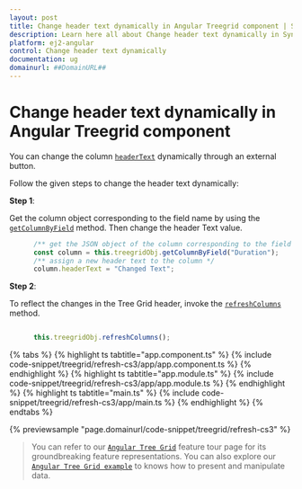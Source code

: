 ```yaml
---
layout: post
title: Change header text dynamically in Angular Treegrid component | Syncfusion
description: Learn here all about Change header text dynamically in Syncfusion Angular Treegrid component of Syncfusion Essential JS 2 and more.
platform: ej2-angular
control: Change header text dynamically 
documentation: ug
domainurl: ##DomainURL##
---
```


# Change header text dynamically in Angular Treegrid component

You can change the column [`headerText`](https://ej2.syncfusion.com/angular/documentation/api/treegrid/column/#headertext) dynamically through an external button.

Follow the given steps to change the header text dynamically:

**Step 1**:

Get the column object corresponding to the field name by using the [`getColumnByField`](https://ej2.syncfusion.com/angular/documentation/api/treegrid#getcolumnbyfield) method.
Then change the header Text value.

```typescript
      /** get the JSON object of the column corresponding to the field name */
      const column = this.treegridObj.getColumnByField("Duration");
      /** assign a new header text to the column */
      column.headerText = "Changed Text";
```

**Step 2**:

To reflect the changes in the Tree Grid header, invoke the [`refreshColumns`](https://ej2.syncfusion.com/angular/documentation/api/treegrid#refreshcolumns) method.

```typescript

      this.treegridObj.refreshColumns();

```

{% tabs %}
{% highlight ts tabtitle="app.component.ts" %}
{% include code-snippet/treegrid/refresh-cs3/app/app.component.ts %}
{% endhighlight %}
{% highlight ts tabtitle="app.module.ts" %}
{% include code-snippet/treegrid/refresh-cs3/app/app.module.ts %}
{% endhighlight %}
{% highlight ts tabtitle="main.ts" %}
{% include code-snippet/treegrid/refresh-cs3/app/main.ts %}
{% endhighlight %}
{% endtabs %}
  
{% previewsample "page.domainurl/code-snippet/treegrid/refresh-cs3" %}

> You can refer to our [`Angular Tree Grid`](https://www.syncfusion.com/angular-ui-components/angular-tree-grid) feature tour page for its groundbreaking feature representations. You can also explore our [`Angular Tree Grid example`](https://ej2.syncfusion.com/angular/demos/#/material/treegrid/treegrid-overview) to knows how to present and manipulate data.
